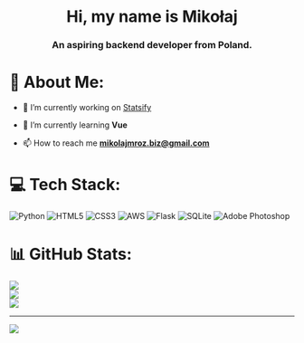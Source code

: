 <h1 align="center">Hi, my name is Mikołaj</h1>
<h3 align="center">An aspiring backend developer from Poland.</h3>


# 💫 About Me:

- 🔭 I’m currently working on [Statsify](https://github.com/Mikolaj-Mroz/Statsify/)

- 🌱 I’m currently learning **Vue**

- 📫 How to reach me **mikolajmroz.biz@gmail.com**



# 💻 Tech Stack:
![Python](https://img.shields.io/badge/python-3670A0?style=for-the-badge&logo=python&logoColor=ffdd54) ![HTML5](https://img.shields.io/badge/html5-%23E34F26.svg?style=for-the-badge&logo=html5&logoColor=white) ![CSS3](https://img.shields.io/badge/css3-%231572B6.svg?style=for-the-badge&logo=css3&logoColor=white) ![AWS](https://img.shields.io/badge/AWS-%23FF9900.svg?style=for-the-badge&logo=amazon-aws&logoColor=white) ![Flask](https://img.shields.io/badge/flask-%23000.svg?style=for-the-badge&logo=flask&logoColor=white) ![SQLite](https://img.shields.io/badge/sqlite-%2307405e.svg?style=for-the-badge&logo=sqlite&logoColor=white) ![Adobe Photoshop](https://img.shields.io/badge/adobephotoshop-%2331A8FF.svg?style=for-the-badge&logo=adobephotoshop&logoColor=white)
# 📊 GitHub Stats:
![](https://github-readme-stats.vercel.app/api?username=Mikolaj-mroz&theme=dark&hide_border=false&include_all_commits=false&count_private=true)<br/>
![](https://github-readme-streak-stats.herokuapp.com/?user=Mikolaj-mroz&theme=dark&hide_border=false)<br/>
![](https://github-readme-stats.vercel.app/api/top-langs/?username=Mikolaj-mroz&theme=dark&hide_border=false&include_all_commits=false&count_private=true&layout=compact)

---
[![](https://visitcount.itsvg.in/api?id=Mikolaj-mroz&icon=0&color=0)](https://visitcount.itsvg.in)
